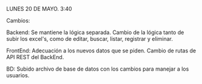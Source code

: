 LUNES 20 DE MAYO. 3:40

Cambios:

Backend:
Se mantiene la lógica separada.
Cambio de la lógica tanto de subir los excel's, como de editar, buscar, listar, registrar y eliminar.

FrontEnd:
Adecuación a los nuevos datos que se piden.
Cambio de rutas de API REST del BackEnd.

BD:
Subido archivo de base de datos con los cambios para manejar a los usuarios.
